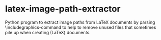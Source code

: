 # latex-image-path-extractor
Python program to extract image paths from LaTeX documents by parsing \includegraphics-command to help to remove unused files that sometimes pile up when creating (LaTeX) documents
